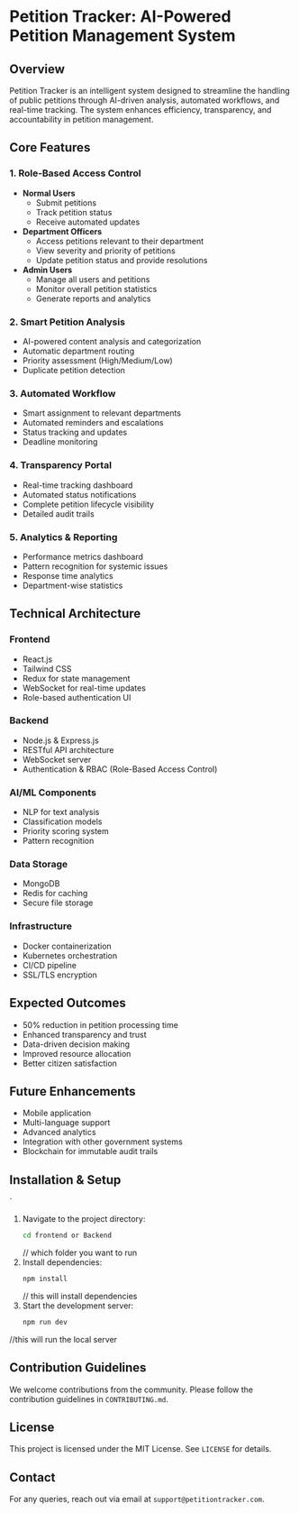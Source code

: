 # Petition Tracker: AI-Powered Petition Management System

## Overview
Petition Tracker is an intelligent system designed to streamline the handling of public petitions through AI-driven analysis, automated workflows, and real-time tracking. The system enhances efficiency, transparency, and accountability in petition management.

## Core Features

### 1. Role-Based Access Control
- **Normal Users**
  - Submit petitions
  - Track petition status
  - Receive automated updates
- **Department Officers**
  - Access petitions relevant to their department
  - View severity and priority of petitions
  - Update petition status and provide resolutions
- **Admin Users**
  - Manage all users and petitions
  - Monitor overall petition statistics
  - Generate reports and analytics

### 2. Smart Petition Analysis
- AI-powered content analysis and categorization
- Automatic department routing
- Priority assessment (High/Medium/Low)
- Duplicate petition detection

### 3. Automated Workflow
- Smart assignment to relevant departments
- Automated reminders and escalations
- Status tracking and updates
- Deadline monitoring

### 4. Transparency Portal
- Real-time tracking dashboard
- Automated status notifications
- Complete petition lifecycle visibility
- Detailed audit trails

### 5. Analytics & Reporting
- Performance metrics dashboard
- Pattern recognition for systemic issues
- Response time analytics
- Department-wise statistics

## Technical Architecture

### Frontend
- React.js
- Tailwind CSS
- Redux for state management
- WebSocket for real-time updates
- Role-based authentication UI

### Backend
- Node.js & Express.js
- RESTful API architecture
- WebSocket server
- Authentication & RBAC (Role-Based Access Control)

### AI/ML Components
- NLP for text analysis
- Classification models
- Priority scoring system
- Pattern recognition

### Data Storage
- MongoDB
- Redis for caching
- Secure file storage

### Infrastructure
- Docker containerization
- Kubernetes orchestration
- CI/CD pipeline
- SSL/TLS encryption

## Expected Outcomes
- 50% reduction in petition processing time
- Enhanced transparency and trust
- Data-driven decision making
- Improved resource allocation
- Better citizen satisfaction

## Future Enhancements
- Mobile application
- Multi-language support
- Advanced analytics
- Integration with other government systems
- Blockchain for immutable audit trails

## Installation & Setup
`
1. Navigate to the project directory:
   ```sh
   cd frontend or Backend 
   ```
   // which folder you want to run
2. Install dependencies:
   ```sh
   npm install 
   ```
   // this will install dependencies
3. Start the development server:
   ```sh
   npm run dev 
   ```
  //this will run the local server


## Contribution Guidelines
We welcome contributions from the community. Please follow the contribution guidelines in `CONTRIBUTING.md`.

## License
This project is licensed under the MIT License. See `LICENSE` for details.

## Contact
For any queries, reach out via email at `support@petitiontracker.com`.

